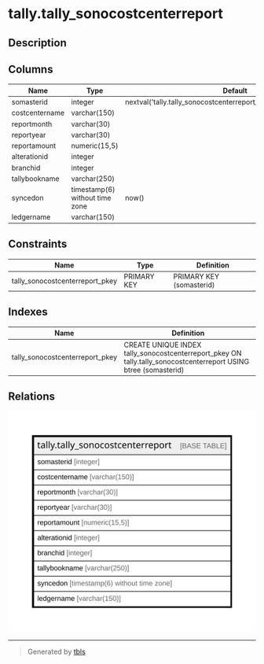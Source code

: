 # tally.tally_sonocostcenterreport

## Description

## Columns

| Name | Type | Default | Nullable | Children | Parents | Comment |
| ---- | ---- | ------- | -------- | -------- | ------- | ------- |
| somasterid | integer | nextval('tally.tally_sonocostcenterreport_somasterid_seq'::regclass) | false |  |  |  |
| costcentername | varchar(150) |  | true |  |  |  |
| reportmonth | varchar(30) |  | true |  |  |  |
| reportyear | varchar(30) |  | true |  |  |  |
| reportamount | numeric(15,5) |  | true |  |  |  |
| alterationid | integer |  | true |  |  |  |
| branchid | integer |  | true |  |  |  |
| tallybookname | varchar(250) |  | true |  |  |  |
| syncedon | timestamp(6) without time zone | now() | true |  |  |  |
| ledgername | varchar(150) |  | true |  |  |  |

## Constraints

| Name | Type | Definition |
| ---- | ---- | ---------- |
| tally_sonocostcenterreport_pkey | PRIMARY KEY | PRIMARY KEY (somasterid) |

## Indexes

| Name | Definition |
| ---- | ---------- |
| tally_sonocostcenterreport_pkey | CREATE UNIQUE INDEX tally_sonocostcenterreport_pkey ON tally.tally_sonocostcenterreport USING btree (somasterid) |

## Relations

![er](tally.tally_sonocostcenterreport.svg)

---

> Generated by [tbls](https://github.com/k1LoW/tbls)
